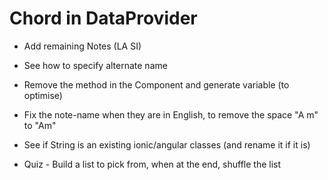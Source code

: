 Chord in DataProvider
=====================

* Add remaining Notes (LA SI)

* See how to specify alternate name

* Remove the method in the Component and generate variable (to optimise)
* Fix the note-name when they are in English, to remove the space "A m" to "Am"

* See if String is an existing ionic/angular classes (and rename it if it is)

* Quiz - Build a list to pick from, when at the end, shuffle the list
